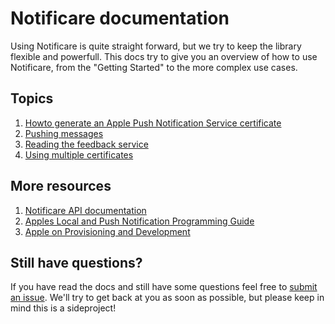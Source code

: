# Notificare documentation
Using Notificare is quite straight forward, but we try to keep the library flexible and powerfull. This docs try to give you an overview of how to use Notificare, from the "Getting Started" to the more complex use cases.

## Topics

1. [Howto generate an Apple Push Notification Service certificate](doc/certificate.md)
2. [Pushing messages](doc/push.md)
3. [Reading the feedback service](doc/feedback.md)
4. [Using multiple certificates](doc/multiple-certs.md)

## More resources

1. [Notificare API documentation](http://wrep.github.com/notificare/master/)
2. [Apples Local and Push Notification Programming Guide](http://developer.apple.com/library/ios/#documentation/NetworkingInternet/Conceptual/RemoteNotificationsPG/ApplePushService/ApplePushService.html#//apple_ref/doc/uid/TP40008194-CH100-SW9)
3. [Apple on Provisioning and Development](http://developer.apple.com/library/ios/#documentation/NetworkingInternet/Conceptual/RemoteNotificationsPG/ProvisioningDevelopment/ProvisioningDevelopment.html#//apple_ref/doc/uid/TP40008194-CH104-SW1)

## Still have questions?
If you have read the docs and still have some questions feel free to [submit an issue](https://github.com/wrep/notificare/issues/new). We'll try to get back at you as soon as possible, but please keep in mind this is a sideproject!